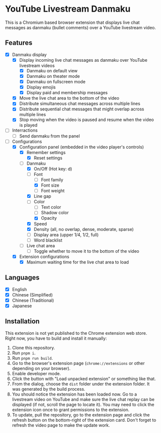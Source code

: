 # YouTube Livestream Danmaku

This is a Chromium based browser extension that displays live chat messages as
danmaku (bullet comments) over a YouTube livestream video.

## Features

- [x] Danmaku display
  - [x] Display incoming live chat messages as danmaku over YouTube livestream
    videos
    - [x] Danmaku on default view
    - [x] Danmaku on theater mode
    - [x] Danmaku on fullscreen mode
    - [x] Display emojis
    - [x] Display paid and membership messages
  - [x] Move the live chat area to the bottom of the video
  - [x] Distribute simultaneous chat messages across multiple lines
  - [x] Distribute sequential chat messages that might overlap across multiple
    lines
  - [x] Stop moving when the video is paused and resume when the video is played
- [ ] Interractions
  - [ ] Send danmaku from the panel
- [ ] Configurations
  - [x] Configuration panel (embedded in the video player's controls)
    - [x] Remember settings
      - [x] Reset settings
    - [ ] Danmaku
      - [x] On/Off (Hot key: d)
      - [ ] Font
        - [ ] Font family
        - [x] Font size
        - [ ] Font weight
      - [x] Line gap
      - [ ] Color
        - [ ] Text color
        - [ ] Shadow color
        - [x] Opacity
      - [x] Speed
      - [x] Density (all, no overlap, dense, moderate, sparse)
      - [ ] Display area (upper 1/4, 1/2, full)
      - [ ] Word blacklist
    - [ ] Live chat area
      - [ ] Toggle whether to move it to the bottom of the video
  - [x] Extension configurations
    - [x] Maximum waiting time for the live chat area to load

## Languages

- [x] English
- [x] Chinese (Simplified)
- [x] Chinese (Traditional)
- [x] Japanese

## Installation

This extension is not yet published to the Chrome extension web store. Right
now, you have to build and install it manually:

1. Clone this repository.
2. Run `pnpm i`.
3. Run `pnpm run build`.
4. Go to the browser's extension page (`chrome://extensions` or other depending
   on your browser).
5. Enable developer mode.
6. Click the button with "Load unpacked extension" or something like that.
7. From the dialog, choose the `dist` folder under the extension folder. It was
   generated by the build process.
8. You should notice the extension has been loaded now. Go to a livestream video
   on YouTube and make sure the live chat replay can be displayed (if not,
   scroll the page to locate it). You may need to click the extension icon once
   to grant permissions to the extension.
9. To update, pull the repository, go to the extension page and click the
   refresh button on the bottom-right of the extension card. Don't forget to
   refresh the video page to make the update work.